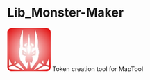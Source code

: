 # Lib_Monster-Maker
![Lib_Monster-Maker](https://github.com/Jmr3366/Lib_MonsterMaker/blob/main/LibMonsterMaker.webp)
Token creation tool for MapTool
